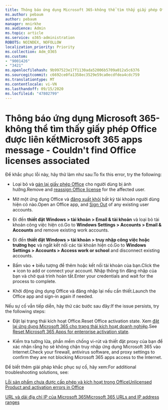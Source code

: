 ```yaml
---
title: Thông báo ứng dụng Microsoft 365-không thể tìm thấy giấy phép Office được liên kết
ms.author: pebaum
author: pebaum
manager: mnirkhe
ms.audience: Admin
ms.topic: article
ms.service: o365-administration
ROBOTS: NOINDEX, NOFOLLOW
localization_priority: Priority
ms.collection: Adm_O365
ms.custom:
- "9001426"
- "3421"
ms.openlocfilehash: 9b997523e17f1130ada52006b5709a012a5c6376
ms.sourcegitcommit: c6692ce0fa1358ec3529e59ca0ecdfdea4cdc759
ms.translationtype: MT
ms.contentlocale: vi-VN
ms.lasthandoff: 09/15/2020
ms.locfileid: "47802799"
---
```

# <a name="microsoft-365-apps-message---couldnt-find-office-licenses-associated"></a><span data-ttu-id="f3ac8-102">Thông báo ứng dụng Microsoft 365-không thể tìm thấy giấy phép Office được liên kết</span><span class="sxs-lookup"><span data-stu-id="f3ac8-102">Microsoft 365 apps message - Couldn't find Office licenses associated</span></span>

<span data-ttu-id="f3ac8-103">Để khắc phục lỗi này, hãy thử làm như sau:</span><span class="sxs-lookup"><span data-stu-id="f3ac8-103">To fix this error, try the following:</span></span>

- <span data-ttu-id="f3ac8-104">Loại bỏ và [gán lại giấy phép Office](https://docs.microsoft.com/microsoft-365/admin/manage/assign-licenses-to-users) cho người dùng bị ảnh hưởng.</span><span class="sxs-lookup"><span data-stu-id="f3ac8-104">Remove and [reassign Office license](https://docs.microsoft.com/microsoft-365/admin/manage/assign-licenses-to-users) for the affected user.</span></span>

- <span data-ttu-id="f3ac8-105">Mở một ứng dụng Office và [đăng xuất khỏi](https://support.office.com/article/sign-out-of-office-5a20dc11-47e9-4b6f-945d-478cb6d92071) bất kỳ tài khoản người dùng hiện có nào.</span><span class="sxs-lookup"><span data-stu-id="f3ac8-105">Open an Office app, and [Sign Out](https://support.office.com/article/sign-out-of-office-5a20dc11-47e9-4b6f-945d-478cb6d92071) of any existing user accounts.</span></span>

- <span data-ttu-id="f3ac8-106">Đi đến **thiết đặt Windows > tài khoản > Email & tài khoản** và loại bỏ tài khoản công việc hiện có.</span><span class="sxs-lookup"><span data-stu-id="f3ac8-106">Go to **Windows Settings > Accounts > Email & Accounts** and remove existing work accounts.</span></span>

- <span data-ttu-id="f3ac8-107">Đi đến **thiết đặt Windows > tài khoản > truy nhập công việc hoặc trường học** và ngắt kết nối các tài khoản hiện có.</span><span class="sxs-lookup"><span data-stu-id="f3ac8-107">Go to **Windows Settings > Accounts > Access work or school** and disconnect existing accounts.</span></span>

- <span data-ttu-id="f3ac8-108">Bấm vào **+** biểu tượng để thêm hoặc kết nối tài khoản của bạn.</span><span class="sxs-lookup"><span data-stu-id="f3ac8-108">Click the **+** icon to add or connect your account.</span></span> <span data-ttu-id="f3ac8-109">Nhập thông tin đăng nhập của bạn và chờ quá trình hoàn tất.</span><span class="sxs-lookup"><span data-stu-id="f3ac8-109">Enter your credentials and wait for the process to complete.</span></span>

- <span data-ttu-id="f3ac8-110">Khởi động ứng dụng Office và đăng nhập lại nếu cần thiết.</span><span class="sxs-lookup"><span data-stu-id="f3ac8-110">Launch the Office app and sign-in again if needed.</span></span>

<span data-ttu-id="f3ac8-111">Nếu sự cố vẫn tiếp diễn, hãy thử các bước sau đây:</span><span class="sxs-lookup"><span data-stu-id="f3ac8-111">If the issue persists, try the following steps:</span></span>

- <span data-ttu-id="f3ac8-112">Đặt lại trạng thái kích hoạt Office.</span><span class="sxs-lookup"><span data-stu-id="f3ac8-112">Reset Office activation state.</span></span> <span data-ttu-id="f3ac8-113">Xem [đặt lại ứng dụng Microsoft 365 cho trạng thái kích hoạt doanh nghiệp](https://docs.microsoft.com/office365/troubleshoot/activation/reset-office-365-proplus-activation-state).</span><span class="sxs-lookup"><span data-stu-id="f3ac8-113">See [Reset Microsoft 365 Apps for enterprise activation state](https://docs.microsoft.com/office365/troubleshoot/activation/reset-office-365-proplus-activation-state).</span></span>

- <span data-ttu-id="f3ac8-114">Kiểm tra tường lửa, phần mềm chống vi-rút và thiết đặt proxy của bạn để xác nhận rằng họ sẽ không chặn truy nhập ứng dụng Microsoft 365 vào Internet.</span><span class="sxs-lookup"><span data-stu-id="f3ac8-114">Check your firewall, antivirus software, and proxy settings to confirm they are not blocking Microsoft 365 apps access to the Internet.</span></span> 

<span data-ttu-id="f3ac8-115">Để biết thêm giải pháp khắc phục sự cố, hãy xem:</span><span class="sxs-lookup"><span data-stu-id="f3ac8-115">For additional troubleshooting solutions, see:</span></span>

[<span data-ttu-id="f3ac8-116">Lỗi sản phẩm chưa được cấp phép và kích hoạt trong Office</span><span class="sxs-lookup"><span data-stu-id="f3ac8-116">Unlicensed Product and activation errors in Office</span></span>](https://support.office.com/Article/0d23d3c0-c19c-4b2f-9845-5344fedc4380?wt.mc_id=Alchemy_ClientDIA)

[<span data-ttu-id="f3ac8-117">URL và dải địa chỉ IP của Microsoft 365</span><span class="sxs-lookup"><span data-stu-id="f3ac8-117">Microsoft 365 URLs and IP address ranges</span></span>](https://docs.microsoft.com/office365/enterprise/urls-and-ip-address-ranges)

